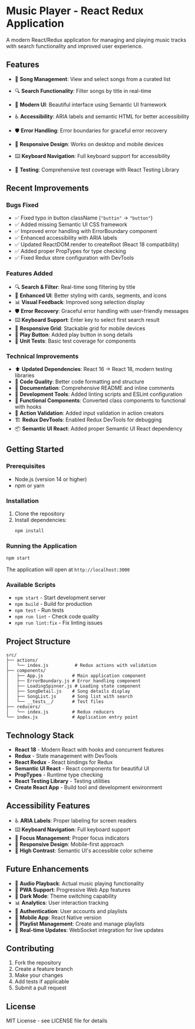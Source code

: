 # Music Player - React Redux Application

A modern React/Redux application for managing and playing music tracks with search functionality and improved user experience.

## Features

- 🎵 **Song Management**: View and select songs from a curated list

- 🔍 **Search Functionality**: Filter songs by title in real-time
- 🎨 **Modern UI**: Beautiful interface using Semantic UI framework
- ♿ **Accessibility**: ARIA labels and semantic HTML for better accessibility
- 🛡️ **Error Handling**: Error boundaries for graceful error recovery
- 📱 **Responsive Design**: Works on desktop and mobile devices
- ⌨️ **Keyboard Navigation**: Full keyboard support for accessibility
- 🧪 **Testing**: Comprehensive test coverage with React Testing Library

## Recent Improvements

### Bugs Fixed
- ✅ Fixed typo in button className (`"buttin"` → `"button"`)
- ✅ Added missing Semantic UI CSS framework
- ✅ Improved error handling with ErrorBoundary component
- ✅ Enhanced accessibility with ARIA labels
- ✅ Updated ReactDOM.render to createRoot (React 18 compatibility)
- ✅ Added proper PropTypes for type checking
- ✅ Fixed Redux store configuration with DevTools

### Features Added
- 🔍 **Search & Filter**: Real-time song filtering by title
- 🎨 **Enhanced UI**: Better styling with cards, segments, and icons
- 📊 **Visual Feedback**: Improved song selection display
- 🛡️ **Error Recovery**: Graceful error handling with user-friendly messages
- ⌨️ **Keyboard Support**: Enter key to select first search result
- 📱 **Responsive Grid**: Stackable grid for mobile devices
- 🎵 **Play Button**: Added play button in song details
- 🧪 **Unit Tests**: Basic test coverage for components

### Technical Improvements
- ⬆️ **Updated Dependencies**: React 16 → React 18, modern testing libraries
- 🧹 **Code Quality**: Better code formatting and structure
- 📝 **Documentation**: Comprehensive README and inline comments
- 🔧 **Development Tools**: Added linting scripts and ESLint configuration
- 🔄 **Functional Components**: Converted class components to functional with hooks
- 🎯 **Action Validation**: Added input validation in action creators
- 🏗️ **Redux DevTools**: Enabled Redux DevTools for debugging
- 📦 **Semantic UI React**: Added proper Semantic UI React dependency

## Getting Started

### Prerequisites
- Node.js (version 14 or higher)
- npm or yarn

### Installation
1. Clone the repository
2. Install dependencies:
   ```bash
   npm install
   ```

### Running the Application
```bash
npm start
```

The application will open at `http://localhost:3000`

### Available Scripts
- `npm start` - Start development server
- `npm build` - Build for production
- `npm test` - Run tests
- `npm run lint` - Check code quality
- `npm run lint:fix` - Fix linting issues

## Project Structure

```
src/
├── actions/
│   └── index.js          # Redux actions with validation
├── components/
│   ├── App.js           # Main application component
│   ├── ErrorBoundary.js # Error handling component
│   ├── LoadingSpinner.js # Loading state component
│   ├── SongDetail.js    # Song details display
│   ├── SongList.js      # Song list with search
│   └── __tests__/       # Test files
├── reducers/
│   └── index.js         # Redux reducers
└── index.js             # Application entry point
```

## Technology Stack

- **React 18** - Modern React with hooks and concurrent features
- **Redux** - State management with DevTools
- **React Redux** - React bindings for Redux
- **Semantic UI React** - React components for beautiful UI
- **PropTypes** - Runtime type checking
- **React Testing Library** - Testing utilities
- **Create React App** - Build tool and development environment

## Accessibility Features

- ♿ **ARIA Labels**: Proper labeling for screen readers
- ⌨️ **Keyboard Navigation**: Full keyboard support
- 🎯 **Focus Management**: Proper focus indicators
- 📱 **Responsive Design**: Mobile-first approach
- 🎨 **High Contrast**: Semantic UI's accessible color scheme

## Future Enhancements

- 🎵 **Audio Playback**: Actual music playing functionality
- 📱 **PWA Support**: Progressive Web App features
- 🎨 **Dark Mode**: Theme switching capability
- 📊 **Analytics**: User interaction tracking
- 🔐 **Authentication**: User accounts and playlists
- 📱 **Mobile App**: React Native version
- 🎼 **Playlist Management**: Create and manage playlists
- 🔄 **Real-time Updates**: WebSocket integration for live updates

## Contributing

1. Fork the repository
2. Create a feature branch
3. Make your changes
4. Add tests if applicable
5. Submit a pull request

## License

MIT License - see LICENSE file for details
